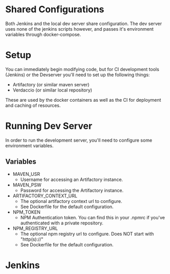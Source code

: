 # Shared Configurations
Both Jenkins and the local dev server share configuration. The dev server uses none of the jenkins scripts however, and passes it's environment variables through docker-compose.

# Setup
You can immediately begin modifying code, but for CI development tools (Jenkins) or the Devserver you'll need to set up the following things:

- Artifactory (or similar maven server)
- Verdaccio (or similar local repository)

These are used by the docker containers as well as the CI for deployment and caching of resources.

# Running Dev Server
In order to run the development server, you'll need to configure some environment variables.

## Variables
- MAVEN_USR 
  - Username for accessing an Artifactory instance.
- MAVEN_PSW 
  - Password for accessing the Artifactory instance.
- ARTIFACTORY_CONTEXT_URL
  - The optional artifactory context url to configure.
  - See Dockerfile for the default configuration.
- NPM_TOKEN
  - NPM Authentication token. You can find this in your .npmrc if you've authenticated with a private repository.
- NPM_REGISTRY_URL
  - The optional npm registry url to configure. Does NOT start with "http(s)://"
  - See Dockerfile for the default configuration.

# Jenkins

